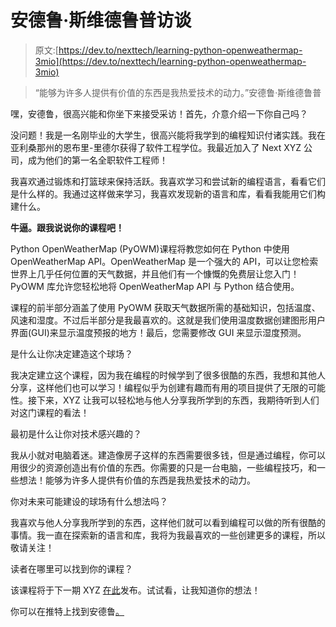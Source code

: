 # 安德鲁·斯维德鲁普访谈

> 原文:[https://dev.to/nexttech/learning-python-openweathermap-3mio](https://dev.to/nexttech/learning-python-openweathermap-3mio)

> “能够为许多人提供有价值的东西是我热爱技术的动力。”安德鲁·斯维德鲁普

嘿，安德鲁，很高兴能和你坐下来接受采访！首先，介意介绍一下你自己吗？

没问题！我是一名刚毕业的大学生，很高兴能将我学到的编程知识付诸实践。我在亚利桑那州的恩布里-里德尔获得了软件工程学位。我最近加入了 Next XYZ 公司，成为他们的第一名全职软件工程师！

我喜欢通过锻炼和打篮球来保持活跃。我喜欢学习和尝试新的编程语言，看看它们是什么样的。我通过这样做来学习，我喜欢发现新的语言和库，看看我能用它们构建什么。

**牛逼。跟我说说你的课程吧！**

Python OpenWeatherMap (PyOWM)课程将教您如何在 Python 中使用 OpenWeatherMap API。OpenWeatherMap 是一个强大的 API，可以让您检索世界上几乎任何位置的天气数据，并且他们有一个慷慨的免费层让您入门！PyOWM 库允许您轻松地将 OpenWeatherMap API 与 Python 结合使用。

课程的前半部分涵盖了使用 PyOWM 获取天气数据所需的基础知识，包括温度、风速和湿度。不过后半部分是我最喜欢的。这就是我们使用温度数据创建图形用户界面(GUI)来显示温度预报的地方！最后，您需要修改 GUI 来显示湿度预测。

是什么让你决定建造这个球场？

我决定建立这个课程，因为我在编程的时候学到了很多很酷的东西，我想和其他人分享，这样他们也可以学习！编程似乎为创建有趣而有用的项目提供了无限的可能性。接下来，XYZ 让我可以轻松地与他人分享我所学到的东西，我期待听到人们对这门课程的看法！

最初是什么让你对技术感兴趣的？

我从小就对电脑着迷。建造像房子这样的东西需要很多钱，但是通过编程，你可以用很少的资源创造出有价值的东西。你需要的只是一台电脑，一些编程技巧，和一些想法！能够为许多人提供有价值的东西是我热爱技术的动力。

你对未来可能建设的球场有什么想法吗？

我喜欢与他人分享我所学到的东西，这样他们就可以看到编程可以做的所有很酷的事情。我一直在探索新的语言和库，我将为我最喜欢的一些创建更多的课程，所以敬请关注！

读者在哪里可以找到你的课程？

该课程将于下一期 XYZ [在此](https://www.next.xyz/xyz/python-open-weather-map)发布。试试看，让我知道你的想法！

你可以在推特上找到安德鲁[。](https://twitter.com/AndrewSverdrup)